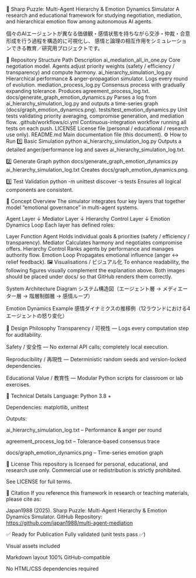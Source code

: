 🔷 Sharp Puzzle: Multi-Agent Hierarchy & Emotion Dynamics Simulator
A research and educational framework for studying negotiation, mediation, and hierarchical emotion flow among autonomous AI agents.

個々のAIエージェントが異なる価値観・感情状態を持ちながら交渉・仲裁・合意形成を行う過程を構造的に可視化し、
感情と論理の相互作用をシミュレーションできる教育／研究用プロジェクトです。

📁 Repository Structure
Path	Description
ai_mediation_all_in_one.py	Core negotiation model. Agents adjust priority weights (safety / efficiency / transparency) and compute harmony.
ai_hierarchy_simulation_log.py	Hierarchical performance & anger-propagation simulator. Logs every round of evolution.
mediation_process_log.py	Consensus process with gradually expanding tolerance. Produces agreement_process_log.txt.
docs/generate_graph_emotion_dynamics.py	Parses a log from ai_hierarchy_simulation_log.py and outputs a time-series graph (docs/graph_emotion_dynamics.png).
tests/test_emotion_dynamics.py	Unit tests validating priority averaging, compromise generation, and mediation flow.
.github/workflows/ci.yml	Continuous-integration workflow running all tests on each push.
LICENSE	License file (personal / educational / research use only).
README.md	Main documentation file (this document).
⚙️ How to Run
1️⃣ Basic Simulation
python ai_hierarchy_simulation_log.py
Outputs a detailed anger/performance log and saves ai_hierarchy_simulation_log.txt.

2️⃣ Generate Graph
python docs/generate_graph_emotion_dynamics.py ai_hierarchy_simulation_log.txt
Creates docs/graph_emotion_dynamics.png.

3️⃣ Test Validation
python -m unittest discover -s tests
Ensures all logical components are consistent.

🧩 Concept Overview
The simulator integrates four key layers that together model “emotional governance” in multi-agent systems.

Agent Layer
   ↓
Mediator Layer
   ↓
Hierarchy Control Layer
   ↓
Emotion Dynamics Loop
Each layer has defined roles:

Layer	Function
Agent	Holds individual goals & priorities (safety / efficiency / transparency).
Mediator	Calculates harmony and negotiates compromise offers.
Hierarchy Control	Ranks agents by performance and manages authority flow.
Emotion Loop	Propagates emotional influence (anger ↔ relief feedback).
🖼️ Visualisations / ビジュアル化
To enhance readability, the following figures visually complement the explanation above.
Both images should be placed under docs/ so that GitHub renders them correctly.

System Architecture Diagram
システム構造図（エージェント層 → メディエーター層 → 階層制御層 → 感情ループ）

Emotion Dynamics Example
感情ダイナミクスの推移例（12ラウンドにおける4エージェントの怒り変化）

🧠 Design Philosophy
Transparency / 可視性 — Logs every computation step for auditability.

Safety / 安全性 — No external API calls; completely local execution.

Reproducibility / 再現性 — Deterministic random seeds and version-locked dependencies.

Educational Value / 教育性 — Modular Python scripts for classroom or lab exercises.

🧪 Technical Details
Language: Python 3.8 +

Dependencies: matplotlib, unittest

Outputs:

ai_hierarchy_simulation_log.txt – Performance & anger per round

agreement_process_log.txt – Tolerance-based consensus trace

docs/graph_emotion_dynamics.png – Time-series emotion graph

📜 License
This repository is licensed for personal, educational, and research use only.
Commercial use or redistribution is strictly prohibited.

See LICENSE for full terms.

🧾 Citation
If you reference this framework in research or teaching materials, please cite as:

Japan1988 (2025). Sharp Puzzle: Multi-Agent Hierarchy & Emotion Dynamics Simulator.
GitHub Repository: https://github.com/japan1988/multi-agent-mediation

✅ Ready for Publication
Fully validated (unit tests pass ✅)

Visual assets included

Markdown layout 100% GitHub-compatible

No HTML/CSS dependencies required




